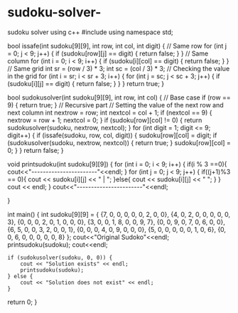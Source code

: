 # sudoku-solver-
sudoku solver using c++
#include <iostream>
using namespace std;

bool issafe(int sudoku[9][9], int row, int col, int digit) {
    // Same row
    for (int j = 0; j < 9; j++) {
        if (sudoku[row][j] == digit) {
            return false;
        }
    }
    // Same column
    for (int i = 0; i < 9; i++) {
        if (sudoku[i][col] == digit) {
            return false;
        }
    }
    // Same grid
    int sr = (row / 3) * 3;
    int sc = (col / 3) * 3;
    // Checking the value in the grid
    for (int i = sr; i < sr + 3; i++) {
        for (int j = sc; j < sc + 3; j++) {
            if (sudoku[i][j] == digit) {
                return false;
            }
        }
    }
    return true;
}

bool sudokusolver(int sudoku[9][9], int row, int col) {
    // Base case
    if (row == 9) {
        return true;
    }
    // Recursive part
    // Setting the value of the next row and next column
    int nextrow = row;
    int nextcol = col + 1;
    if (nextcol == 9) {
        nextrow = row + 1;
        nextcol = 0;
    }
    if (sudoku[row][col] != 0) {
        return sudokusolver(sudoku, nextrow, nextcol);
    }
    for (int digit = 1; digit <= 9; digit++) {
        if (issafe(sudoku, row, col, digit)) {
            sudoku[row][col] = digit;
            if (sudokusolver(sudoku, nextrow, nextcol)) {
                return true;
            }
            sudoku[row][col] = 0;
        }
    }
    return false;
}

void printsudoku(int sudoku[9][9]) {
    for (int i = 0; i < 9; i++) {
        if(i % 3 ==0){
            cout<<"-----------------------"<<endl;
        }
        for (int j = 0; j < 9; j++) {
            if((j+1)%3 == 0){
                cout << sudoku[i][j] << " | ";
            }else{
                cout << sudoku[i][j] << " ";
            }
        }
        cout << endl;
    }
    cout<<"-----------------------"<<endl;

}

int main() {
    int sudoku[9][9] = {
        {7, 0, 0, 0, 0, 0, 2, 0, 0},
        {4, 0, 2, 0, 0, 0, 0, 0, 3},
        {0, 0, 0, 2, 0, 1, 0, 0, 0},
        {3, 0, 0, 1, 8, 0, 0, 9, 7},
        {0, 0, 9, 0, 7, 0, 6, 0, 0},
        {6, 5, 0, 0, 3, 2, 0, 0, 1},
        {0, 0, 0, 4, 0, 9, 0, 0, 0},
        {5, 0, 0, 0, 0, 0, 1, 0, 6},
        {0, 0, 6, 0, 0, 0, 0, 0, 8}
    };
    cout<<"Original Sudoko"<<endl;
    printsudoku(sudoku);
    cout<<endl;

    if (sudokusolver(sudoku, 0, 0)) {
        cout << "Solution exists" << endl;
        printsudoku(sudoku);
    } else {
        cout << "Solution does not exist" << endl;
    }

return 0;
}
